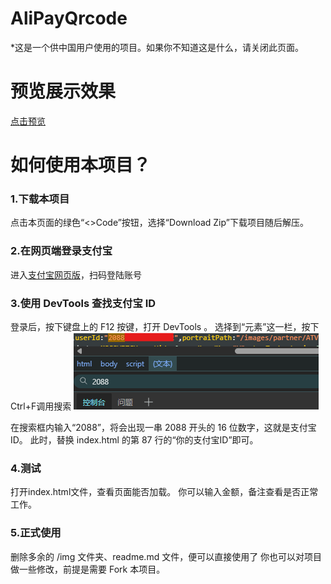 # AliPayQrcode
*这是一个供中国用户使用的项目。如果你不知道这是什么，请关闭此页面。

# 预览展示效果
  [点击预览](https://studentconstellation.github.io/alipayqrcode.html)

# 如何使用本项目？

### 1.下载本项目
  点击本页面的绿色“<>Code”按钮，选择“Download Zip”下载项目随后解压。

### 2.在网页端登录支付宝
  进入[支付宝网页版](https://www.alipay.com/x/personal)，扫码登陆账号

### 3.使用 DevTools 查找支付宝 ID
  登录后，按下键盘上的 F12 按键，打开 DevTools 。
  选择到“元素”这一栏，按下Ctrl+F调用搜索
  ![搜索ID](/img/0.png)
  
  在搜索框内输入“2088”，将会出现一串 2088 开头的 16 位数字，这就是支付宝 ID。
  此时，替换 index.html 的第 87 行的“你的支付宝ID”即可。

### 4.测试
  打开index.html文件，查看页面能否加载。
  你可以输入金额，备注查看是否正常工作。
  
### 5.正式使用
  删除多余的 /img 文件夹、readme.md 文件，便可以直接使用了
  你也可以对项目做一些修改，前提是需要 Fork 本项目。
